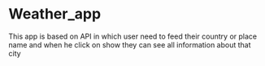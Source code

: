 # Weather_app
This app is based on API in which user need to feed their country or place name and when he click on show they can see all information about that city
